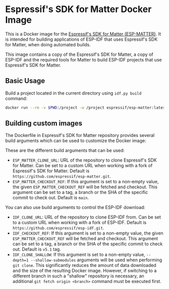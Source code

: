 # Espressif's SDK for Matter Docker Image

This is a Docker image for the [Espressif's SDK for Matter (ESP-MATTER)](https://github.com/espressif/esp-matter). It is intended for building applications of ESP-IDF that uses Espressif's SDK for Matter, when doing automated builds.

This image contains a copy of the Espressif's SDK for Matter, a copy of ESP-IDF and the required tools for Matter to build ESP-IDF projects that use Espressif's SDK for Matter.

## Basic Usage

Build a project located in the current directory using `idf.py build` command:

```bash
docker run --rm -v $PWD:/project -w /project espressif/esp-matter:latest idf.py build
```
## Building custom images

The Dockerfile in Espressif's SDK for Matter repository provides several build arguments which can be used to customize the Docker image:

These are the different build arguments that can be used:
- ``ESP_MATTER_CLONE_URL``: URL of the repository to clone Espressif's SDK for Matter. Can be set to a custom URL when working with a fork of Espressif's SDK for Matter. Default is ``https://github.com/espressif/esp-matter.git``.
- ``ESP_MATTER_CHECKOUT_REF``: If this argument is set to a non-empty value, the given ``ESP_MATTER_CHECKOUT_REF`` will be fetched and checkout. This argument can be set to a tag, a branch or the SHA of the specific commit to check out. Default is ``main``.

You can also use build arguments to control the ESP-IDF download:
- ``IDF_CLONE_URL``: URL of the repository to clone ESP-IDF from. Can be set to a custom URL when working with a fork of ESP-IDF. Default is ``https://github.com/espressif/esp-idf.git``.
- ``IDF_CHECKOUT_REF``: If this argument is set to a non-empty value, the given ``ESP_MATTER_CHECKOUT_REF`` will be fetched and checkout. This argument can be set to a tag, a branch or the SHA of the specific commit to check out. Default is ``v5.1`` tag.
- ``IDF_CLONE_SHALLOW``: If this argument is set to a non-empty value, ``--depth=1 --shallow-submodules`` arguments will be used when performing ``git clone``. This significantly reduces the amount of data downloaded and the size of the resulting Docker image. However, if switching to a different branch in such a "shallow" repository is necessary, an additional ``git fetch origin <branch>`` command must be executed first.

